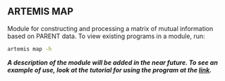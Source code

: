 ## ARTEMIS MAP

Module for constructing and processing a matrix of mutual information based on PARENT data. To view existing programs in a module, run:

```bash
artemis map -h
```

***A description of the module will be added in the near future. To see an example of use, look at the tutorial for using the program at the [link](https://nalsur-veallam.github.io/TestPages/tutorial.html).***
